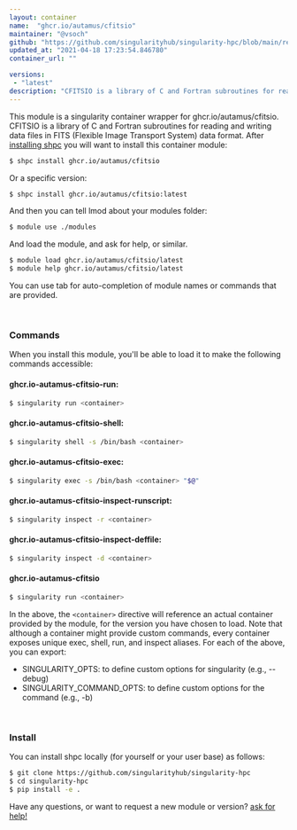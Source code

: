 ```yaml
---
layout: container
name:  "ghcr.io/autamus/cfitsio"
maintainer: "@vsoch"
github: "https://github.com/singularityhub/singularity-hpc/blob/main/registry/ghcr.io/autamus/cfitsio/container.yaml"
updated_at: "2021-04-18 17:23:54.846780"
container_url: ""

versions:
 - "latest"
description: "CFITSIO is a library of C and Fortran subroutines for reading and writing data files in FITS (Flexible Image Transport System) data format."
---
```


This module is a singularity container wrapper for ghcr.io/autamus/cfitsio.
CFITSIO is a library of C and Fortran subroutines for reading and writing data files in FITS (Flexible Image Transport System) data format.
After [installing shpc](#install) you will want to install this container module:

```bash
$ shpc install ghcr.io/autamus/cfitsio
```

Or a specific version:

```bash
$ shpc install ghcr.io/autamus/cfitsio:latest
```

And then you can tell lmod about your modules folder:

```bash
$ module use ./modules
```

And load the module, and ask for help, or similar.

```bash
$ module load ghcr.io/autamus/cfitsio/latest
$ module help ghcr.io/autamus/cfitsio/latest
```

You can use tab for auto-completion of module names or commands that are provided.

<br>

### Commands

When you install this module, you'll be able to load it to make the following commands accessible:

#### ghcr.io-autamus-cfitsio-run:

```bash
$ singularity run <container>
```

#### ghcr.io-autamus-cfitsio-shell:

```bash
$ singularity shell -s /bin/bash <container>
```

#### ghcr.io-autamus-cfitsio-exec:

```bash
$ singularity exec -s /bin/bash <container> "$@"
```

#### ghcr.io-autamus-cfitsio-inspect-runscript:

```bash
$ singularity inspect -r <container>
```

#### ghcr.io-autamus-cfitsio-inspect-deffile:

```bash
$ singularity inspect -d <container>
```



#### ghcr.io-autamus-cfitsio

```bash
$ singularity run <container>
```


In the above, the `<container>` directive will reference an actual container provided
by the module, for the version you have chosen to load. Note that although a container
might provide custom commands, every container exposes unique exec, shell, run, and
inspect aliases. For each of the above, you can export:

 - SINGULARITY_OPTS: to define custom options for singularity (e.g., --debug)
 - SINGULARITY_COMMAND_OPTS: to define custom options for the command (e.g., -b)

<br>
  
### Install

You can install shpc locally (for yourself or your user base) as follows:

```bash
$ git clone https://github.com/singularityhub/singularity-hpc
$ cd singularity-hpc
$ pip install -e .
```

Have any questions, or want to request a new module or version? [ask for help!](https://github.com/singularityhub/singularity-hpc/issues)